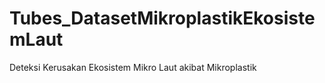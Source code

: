 # Tubes_DatasetMikroplastikEkosistemLaut
Deteksi Kerusakan Ekosistem Mikro Laut akibat Mikroplastik
